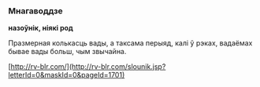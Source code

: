 ### Мнагаводдзе
**назоўнік, ніякі род**

Празмерная колькасць вады, а таксама перыяд, калі ў рэках, вадаёмах бывае вады больш, чым звычайна.

<a rel="author">[http://rv-blr.com/](http://rv-blr.com/slounik.jsp?letterId=0&maskId=0&pageId=1701)</a>
